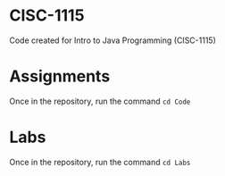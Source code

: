 CISC-1115
===============
Code created for Intro to Java Programming (CISC-1115)

Assignments
===============
Once in the repository, run the command `cd Code`

Labs
==============
Once in the repository, run the command `cd Labs`

 
